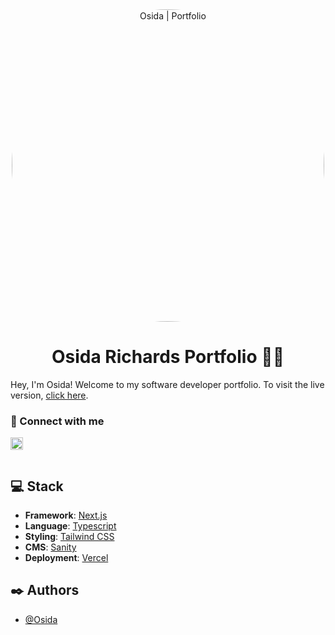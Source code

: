 
<div align="center">
  <img width="500" style="border-radius:50%" alt="Osida | Portfolio" src="https://user-images.githubusercontent.com/51928654/182768258-107ca530-3321-48f1-8646-31eb9f13ce0f.png">
</div>
 
<h1 align="center">Osida Richards Portfolio 📄✨</h1>

Hey, I'm Osida! Welcome to my software developer portfolio. To visit the live version, [click here](https://osida-richards-portfolio.vercel.app).


### 🤝 Connect with me
<a href="https://www.linkedin.com/in/osida-richards-780524243/"><img align="left" src="https://www.svgrepo.com/show/70809/linkedin.svg" alt="Osida | LinkedIn" width="20px"/></a>

<br/>
<br/>

## 💻 Stack

- **Framework**: [Next.js](https://nextjs.org)
- **Language**: [Typescript](https://www.typescriptlang.org)
- **Styling**: [Tailwind CSS](https://tailwindcss.com)
- **CMS**: [Sanity](https://www.sanity.io)
- **Deployment**: [Vercel](https://vercel.com)

## ✒️ Authors

- [@Osida](https://github.com/Osida)


